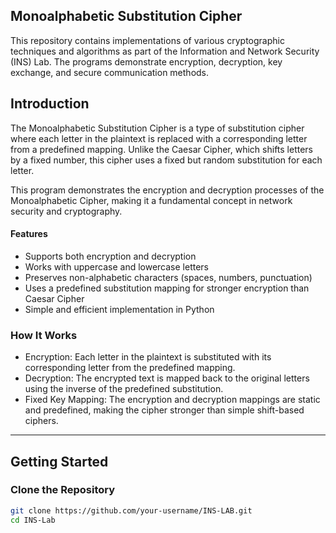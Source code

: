 ## Monoalphabetic Substitution Cipher

This repository contains implementations of various cryptographic techniques and algorithms as part of the Information and Network Security (INS) Lab. The programs demonstrate encryption, decryption, key exchange, and secure communication methods.  


## Introduction

The Monoalphabetic Substitution Cipher is a type of substitution cipher where each letter in the plaintext is replaced with a corresponding letter from a predefined mapping. Unlike the Caesar Cipher, which shifts letters by a fixed number, this cipher uses a fixed but random substitution for each letter.

This program demonstrates the encryption and decryption processes of the Monoalphabetic Cipher, making it a fundamental concept in network security and cryptography.

#### Features  
 - Supports both encryption and decryption
 - Works with uppercase and lowercase letters
 - Preserves non-alphabetic characters (spaces, numbers, punctuation)
 - Uses a predefined substitution mapping for stronger encryption than Caesar Cipher
 - Simple and efficient implementation in Python

### How It Works
 
- Encryption: Each letter in the plaintext is substituted with its corresponding letter from the predefined mapping.
- Decryption: The encrypted text is mapped back to the original letters using the inverse of the predefined substitution.
- Fixed Key Mapping: The encryption and decryption mappings are static and predefined, making the cipher stronger than simple shift-based ciphers. 

---

## Getting Started  

### Clone the Repository  

```bash
git clone https://github.com/your-username/INS-LAB.git
cd INS-Lab



